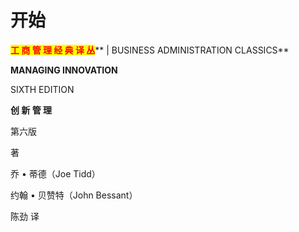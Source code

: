 # 开始

&#x20;                             <mark style="color:red;">**工  商  管  理  经  典  译  丛**</mark>**     |     BUSINESS ADMINISTRATION CLASSICS**

&#x20;                                                           **MANAGING INNOVATION**&#x20;

&#x20;                                                                   SIXTH EDITION



&#x20;                                                                  **创     新     管     理**

&#x20;                                                                           第六版





&#x20;                                                                              著

&#x20;                                                                 乔 • 蒂德（Joe Tidd）&#x20;

&#x20;                                                           约翰 • 贝赞特（John Bessant）



&#x20;                                                                          陈劲 译
